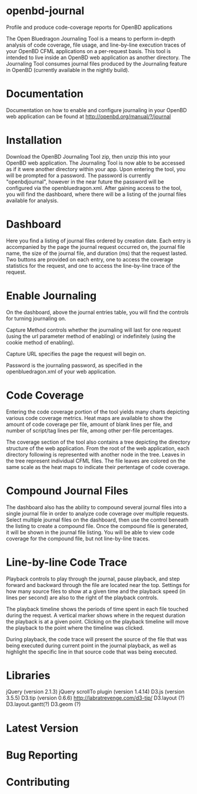 # openbd-journal
Profile and produce code-coverage reports for OpenBD applications

The Open Bluedragon Journaling Tool is a means to perform in-depth analysis of
code coverage, file usage, and line-by-line execution traces of your OpenBD 
CFML applications on a per-request basis. This tool is intended to live inside 
an OpenBD web application as another directory. The Journaling Tool consumes 
journal files produced by the Journaling feature in OpenBD (currently 
available in the nightly build).

# Documentation
Documentation on how to enable and configure journaling in your OpenBD web 
application can be found at http://openbd.org/manual/?/journal

# Installation
Download the OpenBD Journaling Tool zip, then unzip this into your OpenBD web 
application. The Journaling Tool is now able to be accessed as if it were 
another directory within your app. Upon entering the tool, you will be prompted 
for a password. The password is currently "openbdjournal", however in the near 
future the password will be configured via the openbluedragon.xml. After 
gaining access to the tool, you will find the dashboard, where there will be a 
listing of the journal files available for analysis.

# Dashboard
Here you find a listing of journal files ordered by creation date. Each entry 
is accompanied by the page the journal request occurred on, the journal file 
name, the size of the journal file, and duration (ms) that the request lasted. 
Two buttons are provided on each entry, one to access the coverage statistics 
for the request, and one to access the line-by-line trace of the request.

# Enable Journaling
On the dashboard, above the journal entries table, you will find the controls 
for turning journaling on.

Capture Method controls whether the journaling will last for one request (using 
the url parameter method of enabling) or indefinitely (using the cookie method 
of enabling).

Capture URL specifies the page the request will begin on.

Password is the journaling password, as specified in the openbluedragon.xml of 
your web application.

# Code Coverage
Entering the code coverage portion of the tool yields many charts depicting 
various code coverage metrics. Heat maps are available to show the amount of 
code coverage per file, amount of blank lines per file, and number of 
script/tag lines per file, among other per-file percentages.

The coverage section of the tool also contains a tree depicting the directory 
structure of the web application. From the root of the web application, each 
directory following is represented with another node in the tree. Leaves in the 
tree represent individual CFML files. The file leaves are colored on the same 
scale as the heat maps to indicate their pertentage of code coverage.

# Compound Journal Files
The dashboard also has the ability to compound several journal files into a 
single journal file in order to analyze code coverage over multiple requests. 
Select multiple journal files on the dashboard, then use the control beneath 
the listing to create a compound file. Once the compound file is generated, it 
will be shown in the journal file listing. You will be able to view code 
coverage for the compound file, but not line-by-line traces.

# Line-by-line Code Trace
Playback controls to play through the journal, pause playback, and step forward 
and backward through the file are located near the top. Settings for how many 
source files to show at a given time and the playback speed (in lines per 
second) are also to the right of the playback controls.

The playback timeline shows the periods of time spent in each file touched 
during the request. A vertical marker shows where in the request duration the 
playback is at a given point. Clicking on the playback timeline will move the 
playback to the point where the timeline was clicked.

During playback, the code trace will present the source of the file that was 
being executed during current point in the journal playback, as well as 
highlight the specific line in that source code that was being executed.

# Libraries
  jQuery (version 2.1.3)
	jQuery scrollTo plugin (version 1.4.14)
	D3.js (version 3.5.5)
	D3.tip (version 0.6.6) http://labratrevenge.com/d3-tip/
	D3.layout (?)
	D3.layout.gantt(?)
	D3.geom (?)

# Latest Version


# Bug Reporting


# Contributing